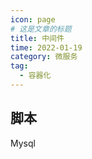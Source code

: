 ```yaml
---
icon: page
# 这是文章的标题
title: 中间件
time: 2022-01-19
category: 微服务
tag:
  - 容器化
---
```


## 脚本

Mysql

```shell

```
